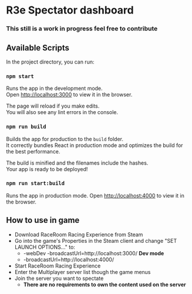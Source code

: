 # R3e Spectator dashboard

### This still is a work in progress feel free to contribute
## Available Scripts

In the project directory, you can run:

### `npm start`

Runs the app in the development mode.\
Open [http://localhost:3000](http://localhost:3000) to view it in the browser.

The page will reload if you make edits.\
You will also see any lint errors in the console.

### `npm run build`

Builds the app for production to the `build` folder.\
It correctly bundles React in production mode and optimizes the build for the best performance.

The build is minified and the filenames include the hashes.\
Your app is ready to be deployed!

### `npm run start:build`

Runs the app in production mode.
Open [http://localhost:4000](http://localhost:4000) to view it in the browser.

## How to use in game

* Download RaceRoom Racing Experience from Steam
* Go into the game's Properties in the Steam client and change "SET LAUNCH OPTIONS..." to:
  * -webDev -broadcastUrl=http://localhost:3000/ **Dev mode**
  * -broadcastUrl=http://localhost:4000/
* Start RaceRoom Racing Experience
* Enter the Multiplayer server list though the game menus
* Join the server you want to spectate 
  * **There are no requirements to own the content used on the server**
